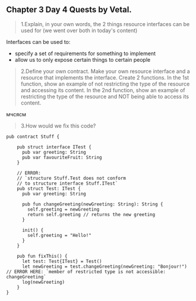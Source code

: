## Chapter 3 Day 4 Quests by Vetal.

>1.Explain, in your own words, the 2 things resource interfaces can be used for (we went over both in today's content)

Interfaces can be used to:
  - specify a set of requirements for something to implement
  - allow us to only expose certain things to certain people


>2.Define your own contract. Make your own resource interface and a resource that implements the interface. Create 2 functions. In the 1st function, show an example of not restricting the type of the resource and accessing its content. In the 2nd function, show an example of restricting the type of the resource and NOT being able to access its content.

мчсясм

>3.How would we fix this code?

    pub contract Stuff {

        pub struct interface ITest {
          pub var greeting: String
          pub var favouriteFruit: String
        }

        // ERROR:
        // `structure Stuff.Test does not conform 
        // to structure interface Stuff.ITest`
        pub struct Test: ITest {
          pub var greeting: String

          pub fun changeGreeting(newGreeting: String): String {
            self.greeting = newGreeting
            return self.greeting // returns the new greeting
          }

          init() {
            self.greeting = "Hello!"
          }
        }

        pub fun fixThis() {
          let test: Test{ITest} = Test()
          let newGreeting = test.changeGreeting(newGreeting: "Bonjour!") // ERROR HERE: `member of restricted type is not accessible: changeGreeting`
          log(newGreeting)
        }
    }
